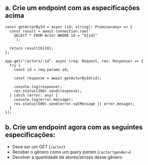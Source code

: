 ## a. Crie um endpoint com as especificações acima
```
const getActorById = async (id: string): Promise<any> => {
  const result = await connection.raw(`
    SELECT * FROM Actor WHERE id = "${id}"
    `);

  return result[0][0];
};

app.get("/actors/:id", async (req: Request, res: Response) => {
  try {
    const id = req.params.id;

    const response = await getActorById(id);

    console.log(response);
    res.status(200).send(response);
  } catch (error: any) {
    console.log(error.message);
    res.status(500).send(error.sqlMessage || error.mesage);
  }
});
```

## b. Crie um endpoint agora com as seguintes especificações:

- Deve ser um GET (`/actor`)
- Receber o gênero como um *query param* (`/actor?gender=`)
- Devolver a quantidade de atores/atrizes desse gênero